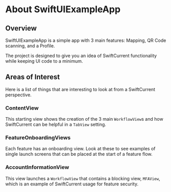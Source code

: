 #  About SwiftUIExampleApp

## Overview
SwiftUIExampleApp is a simple app with 3 main features: Mapping, QR Code scanning, and a Profile.

The project is designed to give you an idea of SwiftCurrent functionality while keeping UI code to a minimum.

## Areas of Interest
Here is a list of things that are interesting to look at from a SwiftCurrent perspective.

### ContentView
This starting view shows the creation of the 3 main `WorkflowView`s and how SwiftCurrent can be helpful in a `TabView` setting. 

### FeatureOnboardingViews
Each feature has an onboarding view. Look at these to see examples of single launch screens that can be placed at the start of a feature flow.

### AccountInformationView
This view launches a `WorkflowView` that contains a blocking view, `MFAView`, which is an example of SwiftCurrent usage for feature security.
